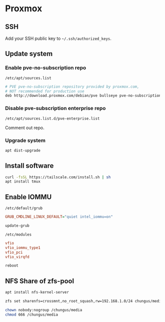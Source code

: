 # Proxmox

## SSH

Add your SSH public key to `~/.ssh/authorized_keys`.

## Update system

### Enable pve-no-subscription repo

`/etc/apt/sources.list`

```sh
# PVE pve-no-subscription repository provided by proxmox.com,
# NOT recommended for production use
deb http://download.proxmox.com/debian/pve bullseye pve-no-subscription
```

### Disable pve-subscription enterprise repo

`/etc/apt/sources.list.d/pve-enterprise.list`

Comment out repo.

### Upgrade system

```sh
apt dist-upgrade
```

## Install software

```sh
curl -fsSL https://tailscale.com/install.sh | sh
apt install tmux
```

## Enable IOMMU

`/etc/default/grub`

```ini
GRUB_CMDLINE_LINUX_DEFAULT="quiet intel_iommu=on"
```

```sh
update-grub
```

`/etc/modules`

```ini
vfio
vfio_iommu_type1
vfio_pci
vfio_virqfd
```

```sh
reboot
```

## NFS Share of zfs-pool

```sh
apt install nfs-kernel-server

zfs set sharenfs=crossmnt,no_root_squash,rw=192.168.1.0/24 chungus/media

chown nobody:nogroup /chungus/media
chmod 666 /chungus/media
```
